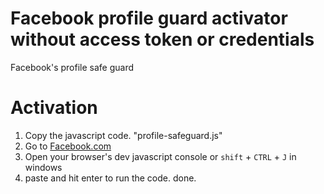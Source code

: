 # Facebook profile guard activator without access token or credentials
Facebook's profile safe guard

# Activation
1. Copy the javascript code. "profile-safeguard.js"
2. Go to [Facebook.com](https://www.facebook.com/)
3. Open your browser's dev javascript console or `shift` + `CTRL` + `J` in windows
4. paste and hit enter to run the code. done.
